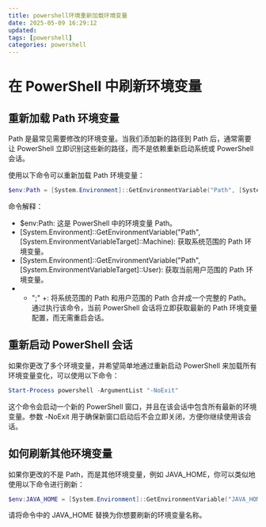 ```yaml
---
title: powershell环境重新加载环境变量
date: 2025-05-09 16:29:12
updated:
tags: [powershell]
categories: powershell
---
```


# 在 PowerShell 中刷新环境变量
##  重新加载 Path 环境变量
Path 是最常见需要修改的环境变量。当我们添加新的路径到 Path 后，通常需要让 PowerShell 立即识别这些新的路径，而不是依赖重新启动系统或 PowerShell 会话。

使用以下命令可以重新加载 Path 环境变量：

```powershell
$env:Path = [System.Environment]::GetEnvironmentVariable("Path", [System.EnvironmentVariableTarget]::Machine) + ";" + [System.Environment]::GetEnvironmentVariable("Path", [System.EnvironmentVariableTarget]::User)
```

命令解释：

- $env:Path: 这是 PowerShell 中的环境变量 Path。
- [System.Environment]::GetEnvironmentVariable("Path", [System.EnvironmentVariableTarget]::Machine): 获取系统范围的 Path 环境变量。
- [System.Environment]::GetEnvironmentVariable("Path", [System.EnvironmentVariableTarget]::User): 获取当前用户范围的 Path 环境变量。
- + ";" +: 将系统范围的 Path 和用户范围的 Path 合并成一个完整的 Path。
通过执行该命令，当前 PowerShell 会话将立即获取最新的 Path 环境变量配置，而无需重启会话。

## 重新启动 PowerShell 会话
如果你更改了多个环境变量，并希望简单地通过重新启动 PowerShell 来加载所有环境变量变化，可以使用以下命令：
```powershell
Start-Process powershell -ArgumentList "-NoExit"
```
这个命令会启动一个新的 PowerShell 窗口，并且在该会话中包含所有最新的环境变量。参数 -NoExit 用于确保新窗口启动后不会立即关闭，方便你继续使用该会话。

##  如何刷新其他环境变量
如果你更改的不是 Path，而是其他环境变量，例如 JAVA_HOME，你可以类似地使用以下命令进行刷新：

```powershell
$env:JAVA_HOME = [System.Environment]::GetEnvironmentVariable("JAVA_HOME", [System.EnvironmentVariableTarget]::Machine) + ";" + [System.Environment]::GetEnvironmentVariable("JAVA_HOME", [System.EnvironmentVariableTarget]::User)
```
请将命令中的 JAVA_HOME 替换为你想要刷新的环境变量名称。